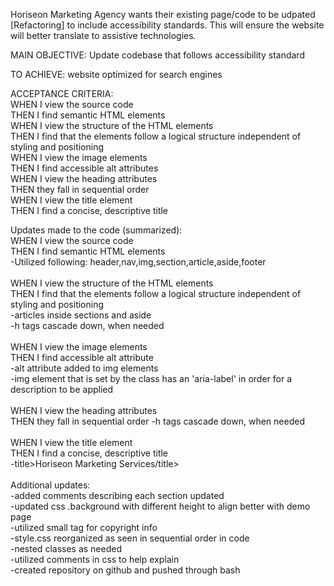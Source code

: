 Horiseon Marketing Agency wants their existing page/code to be udpated [Refactoring] to include accessibility standards.  This will ensure the website will better translate to assistive technologies.

MAIN OBJECTIVE: Update codebase that follows accessibility standard

TO ACHIEVE: website optimized for search engines

ACCEPTANCE CRITERIA:<br>
    WHEN I view the source code<br>
        THEN I find semantic HTML elements<br>
    WHEN I view the structure of the HTML elements<br>
        THEN I find that the elements follow a logical structure independent of styling and positioning<br>
    WHEN I view the image elements<br>
        THEN I find accessible alt attributes<br>
    WHEN I view the heading attributes<br>
        THEN they fall in sequential order<br>
    WHEN I view the title element<br>
        THEN I find a concise, descriptive title<br>

Updates made to the code (summarized):<br>
     WHEN I view the source code<br>
        THEN I find semantic HTML elements<br>
            -Utilized following: header,nav,img,section,article,aside,footer<br>
<br>
    WHEN I view the structure of the HTML elements<br>
        THEN I find that the elements follow a logical structure independent of styling and positioning<br>
            -articles inside sections and aside<br>
            -h tags cascade down, when needed<br>
<br>
    WHEN I view the image elements<br>
        THEN I find accessible alt attribute<br>
            -alt attribute added to img elements<br>
            -img element that is set by the class has an 'aria-label' in order for a description to be applied<br>
<br>
     WHEN I view the heading attributes<br>
        THEN they fall in sequential order
            -h tags cascade down, when needed<br>
<br>
    WHEN I view the title element<br>
        THEN I find a concise, descriptive title<br>
         -title>Horiseon Marketing Services/title><br>
<br>
Additional updates:<br>
    -added comments describing each section updated<br>
    -updated css .background with different height to align better with demo page<br>
    -utilized small tag for copyright info<br>
    -style.css reorganized as seen in sequential order in code<br>
        -nested classes as needed<br>
        -utilized comments in css to help explain<br>
    -created repository on github and pushed through bash